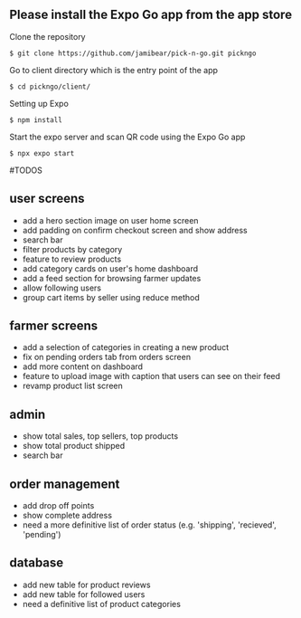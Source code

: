 ## Please install the Expo Go app from the app store

Clone the repository

```
$ git clone https://github.com/jamibear/pick-n-go.git pickngo
```

Go to client directory which is the entry point of the app

```
$ cd pickngo/client/
```

Setting up Expo

```
$ npm install
```

Start the expo server and scan QR code using the Expo Go app

```
$ npx expo start
```

#TODOS

## user screens

- add a hero section image on user home screen
- add padding on confirm checkout screen and show address
- search bar
- filter products by category
- feature to review products
- add category cards on user's home dashboard
- add a feed section for browsing farmer updates
- allow following users
- group cart items by seller using reduce method

## farmer screens

- add a selection of categories in creating a new product
- fix on pending orders tab from orders screen
- add more content on dashboard
- feature to upload image with caption that users can see on their feed
- revamp product list screen

## admin

- show total sales, top sellers, top products
- show total product shipped
- search bar

## order management

- add drop off points
- show complete address
- need a more definitive list of order status (e.g. 'shipping', 'recieved', 'pending')

## database

- add new table for product reviews
- add new table for followed users
- need a definitive list of product categories
